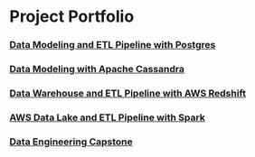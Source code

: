 # Project Portfolio

### [Data Modeling and ETL Pipeline with Postgres](https://github.com/seunghyun-m-kim/portfolio/tree/master/Data%20Modeling%20with%20Postgres)

### [Data Modeling with Apache Cassandra](https://github.com/seunghyun-m-kim/portfolio/tree/master/Data%20Modeling%20with%20Apache%20Cassandra)

### [Data Warehouse and ETL Pipeline with AWS Redshift](https://github.com/seunghyun-m-kim/portfolio/tree/master/Data%20Warehouse)

### [AWS Data Lake and ETL Pipeline with Spark](https://github.com/seunghyun-m-kim/portfolio/tree/master/Data%20Lake)

### [Data Engineering Capstone](https://github.com/seunghyun-m-kim/portfolio/tree/master/Data%20Engineering%20Capstone)
